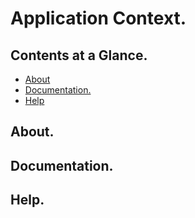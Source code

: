 # Application Context.





## Contents at a Glance.
* [About](#about)
* [Documentation.](#documentation)
* [Help](#help)





## About.





## Documentation.





## Help.
